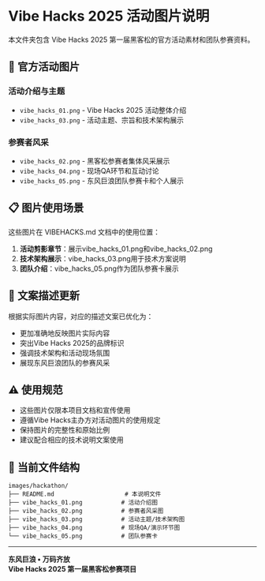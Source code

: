 # Vibe Hacks 2025 活动图片说明

本文件夹包含 Vibe Hacks 2025 第一届黑客松的官方活动素材和团队参赛资料。

## 📸 官方活动图片

### 活动介绍与主题
- `vibe_hacks_01.png` - Vibe Hacks 2025 活动整体介绍
- `vibe_hacks_03.png` - 活动主题、宗旨和技术架构展示

### 参赛者风采
- `vibe_hacks_02.png` - 黑客松参赛者集体风采展示
- `vibe_hacks_04.png` - 现场QA环节和互动讨论
- `vibe_hacks_05.png` - 东风巨浪团队参赛卡和个人展示

## 📋 图片使用场景

这些图片在 VIBEHACKS.md 文档中的使用位置：

1. **活动剪影章节**：展示vibe_hacks_01.png和vibe_hacks_02.png
2. **技术架构展示**：vibe_hacks_03.png用于技术方案说明
3. **团队介绍**：vibe_hacks_05.png作为团队参赛卡展示

## 🎨 文案描述更新

根据实际图片内容，对应的描述文案已优化为：
- 更加准确地反映图片实际内容
- 突出Vibe Hacks 2025的品牌标识
- 强调技术架构和活动现场氛围
- 展现东风巨浪团队的参赛风采

## ⚠️ 使用规范

- 这些图片仅限本项目文档和宣传使用
- 遵循Vibe Hacks主办方对活动图片的使用规定
- 保持图片的完整性和原始比例
- 建议配合相应的技术说明文案使用

## 📁 当前文件结构

```
images/hackathon/
├── README.md                    # 本说明文件
├── vibe_hacks_01.png           # 活动介绍图
├── vibe_hacks_02.png           # 参赛者风采图
├── vibe_hacks_03.png           # 活动主题/技术架构图
├── vibe_hacks_04.png           # 现场QA/演示环节图
└── vibe_hacks_05.png           # 团队参赛卡
```

---

**东风巨浪 • 万码齐放**  
**Vibe Hacks 2025 第一届黑客松参赛项目**